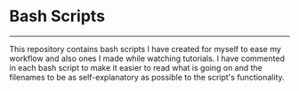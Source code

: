 # Bash Scripts
---
This repository contains bash scripts I have created for myself to ease my workflow and also ones I made while watching tutorials. 
I have commented in each bash script to make it easier to read what is going on and the filenames to be as self-explanatory as possible to the script's functionality. 


